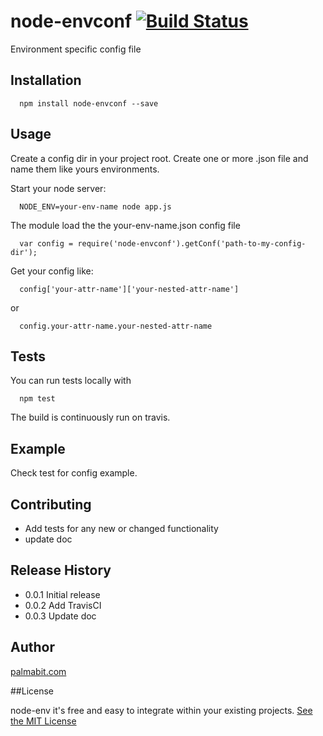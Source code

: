 # node-envconf [![Build Status](https://travis-ci.org/Palmabit-IT/node-envconf.svg?branch=master)](https://travis-ci.org/Palmabit-IT/node-envconf)
Environment specific config file


## Installation
```
  npm install node-envconf --save
```

## Usage

  Create a config dir in your project root. Create one or more .json file and name them like yours environments.

  Start your node server:
```
  NODE_ENV=your-env-name node app.js
```

  The module load the the your-env-name.json config file
```
  var config = require('node-envconf').getConf('path-to-my-config-dir');
```
  Get your config like:
```
  config['your-attr-name']['your-nested-attr-name']
```
  or
```
  config.your-attr-name.your-nested-attr-name
```

## Tests
You can run tests locally with
```
  npm test
```  
  The build is continuously run on travis.

## Example
Check test for config example.


## Contributing

* Add tests for any new or changed functionality
* update doc

## Release History

* 0.0.1 Initial release
* 0.0.2 Add TravisCI
* 0.0.3 Update doc

## Author

[palmabit.com](http://www.palmabit.com)


##License

node-env it's free and easy to integrate within your existing projects. [See the MIT License](http://opensource.org/licenses/MIT)
